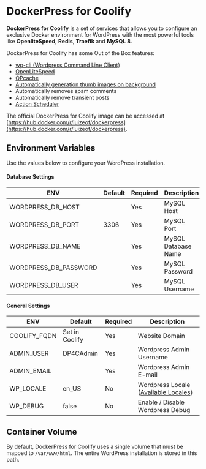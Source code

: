 # DockerPress for Coolify

**DockerPress for Coolify** is a set of services that allows you to configure an exclusive Docker environment for WordPress with the most powerful tools like **OpenliteSpeed**, **Redis**, **Traefik** and **MySQL 8**.

DockerPress for Coolify has some Out of the Box features:

- [wp-cli (Wordpress Command Line Client)](https://wp-cli.org/)
- [OpenLiteSpeed](https://openlitespeed.org/)
- [OPcache](https://www.php.net/manual/pt_BR/book.opcache.php)
- [Automatically generation thumb images on background](https://br.wordpress.org/plugins/regenerate-thumbnails/)
- Automatically removes spam comments
- Automatically remove transient posts
- [Action Scheduler](https://actionscheduler.org/)

The official DockerPress for Coolify image can be accessed at [https://hub.docker.com/r/luizeof/dockerpress](https://hub.docker.com/r/luizeof/dockerpress).

## Environment Variables

Use the values below to configure your WordPress installation.

#### Database Settings

| ENV                   | Default | Required | Description         |
| --------------------- | ------- | -------- | ------------------- |
| WORDPRESS_DB_HOST     |         | Yes      | MySQL Host          |
| WORDPRESS_DB_PORT     | 3306    | Yes      | MySQL Port          |
| WORDPRESS_DB_NAME     |         | Yes      | MySQL Database Name |
| WORDPRESS_DB_PASSWORD |         | Yes      | MySQL Password      |
| WORDPRESS_DB_USER     |         | Yes      | MySQL Username      |

#### General Settings

| ENV          | Default        | Required | Description                                                                    |
| ------------ | -------        | -------- | ------------------------------------------------------------------------------ |
| COOLIFY_FQDN | Set in Coolify | Yes      | Website Domain                                                                 |
| ADMIN_USER   | DP4CAdmin      | Yes      | Wordpress Admin Username                                                         |
| ADMIN_EMAIL  |                | Yes      | Wordpress Admin E-mail                                                         |
| WP_LOCALE    | en_US          | No       | Wordpress Locale ([Available Locales](https://translate.wordpress.org/stats/)) |
| WP_DEBUG     | false          | No       | Enable / Disable Wordpress Debug                                               |

## Container Volume

By default, DockerPress for Coolify uses a single volume that must be mapped to `/var/www/html`. The entire WordPress installation is stored in this path.
